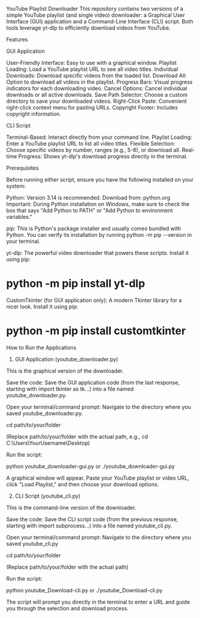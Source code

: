 YouTube Playlist Downloader
This repository contains two versions of a simple YouTube playlist (and single video) downloader: a Graphical User Interface (GUI) application and a Command-Line Interface (CLI) script. Both tools leverage yt-dlp to efficiently download videos from YouTube.

Features

GUI Application

User-Friendly Interface: Easy to use with a graphical window.
Playlist Loading: Load a YouTube playlist URL to see all video titles.
Individual Downloads: Download specific videos from the loaded list.
Download All: Option to download all videos in the playlist.
Progress Bars: Visual progress indicators for each downloading video.
Cancel Options: Cancel individual downloads or all active downloads.
Save Path Selector: Choose a custom directory to save your downloaded videos.
Right-Click Paste: Convenient right-click context menu for pasting URLs.
Copyright Footer: Includes copyright information.

CLI Script

Terminal-Based: Interact directly from your command line.
Playlist Loading: Enter a YouTube playlist URL to list all video titles.
Flexible Selection: Choose specific videos by number, ranges (e.g., 5-8), or download all.
Real-time Progress: Shows yt-dlp's download progress directly in the terminal.

Prerequisites

Before running either script, ensure you have the following installed on your system:

Python: Version 3.14 is recommended.
Download from: python.org
Important: During Python installation on Windows, make sure to check the box that says "Add Python to PATH" or "Add Python to environment variables."

pip: This is Python's package installer and usually comes bundled with Python. You can verify its installation by running python -m pip --version in your terminal.

yt-dlp: The powerful video downloader that powers these scripts.
Install it using pip:

# python -m pip install yt-dlp


CustomTkinter (for GUI application only): A modern Tkinter library for a nicer look.
Install it using pip:

# python -m pip install customtkinter


How to Run the Applications

1. GUI Application (youtube_downloader.py)

This is the graphical version of the downloader.

Save the code: Save the GUI application code (from the last response, starting with import tkinter as tk...) into a file named youtube_downloader.py.

Open your terminal/command prompt: Navigate to the directory where you saved youtube_downloader.py.

cd path/to/your/folder

(Replace path/to/your/folder with the actual path, e.g., cd C:\Users\YourUsername\Desktop)

Run the script:

python youtube_downloader-gui.py or ./youtube_downloader-gui.py

A graphical window will appear. Paste your YouTube playlist or video URL, click "Load Playlist," and then choose your download options.

2. CLI Script (youtube_cli.py)

This is the command-line version of the downloader.

Save the code: Save the CLI script code (from the previous response, starting with import subprocess...) into a file named youtube_cli.py.

Open your terminal/command prompt: Navigate to the directory where you saved youtube_cli.py

cd path/to/your/folder

(Replace path/to/your/folder with the actual path)

Run the script:

python youtube_Download-cli.py or ./youtube_Download-cli.py

The script will prompt you directly in the terminal to enter a URL and guide you through the selection and download process.
